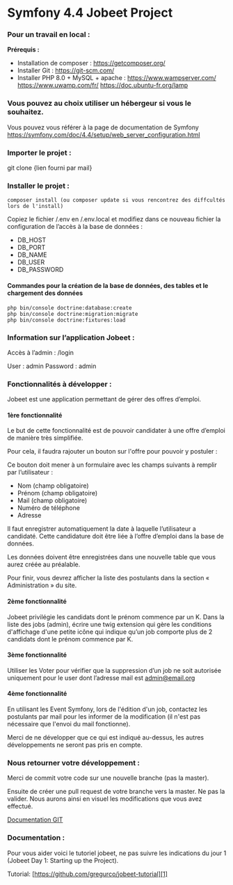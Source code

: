 # Symfony 4.4 Jobeet Project

### Pour un travail en local : 
**Prérequis :**
* Installation de composer : https://getcomposer.org/ 
* Installer Git : https://git-scm.com/ 
* Installer PHP 8.0 + MySQL + apache : 
https://www.wampserver.com/ 
https://www.uwamp.com/fr/ 
https://doc.ubuntu-fr.org/lamp 


### Vous pouvez au choix utiliser un hébergeur si vous le souhaitez.
Vous pouvez vous référer à la page de documentation de Symfony
https://symfony.com/doc/4.4/setup/web_server_configuration.html

### Importer le projet :
git clone {lien fourni par mail}  


### Installer le projet :
    composer install (ou composer update si vous rencontrez des diffcultés lors de l'install) 

Copiez le fichier /.env en /.env.local et modifiez dans ce nouveau fichier la configuration de l’accès à la base de données :
- DB_HOST
- DB_PORT
- DB_NAME
- DB_USER
- DB_PASSWORD

#### Commandes pour la création de la base de données, des tables et le chargement des données
    php bin/console doctrine:database:create
    php bin/console doctrine:migration:migrate
    php bin/console doctrine:fixtures:load 

### Information sur l’application Jobeet :
Accès à l’admin : /login

User : admin
Password : admin


### Fonctionnalités à développer : 
Jobeet est une application permettant de gérer des offres d’emploi.

#### 1ère fonctionnalité 
Le but de cette fonctionnalité est de pouvoir candidater à une offre d’emploi de manière très simplifiée.

Pour cela, il faudra rajouter un bouton sur l'offre pour pouvoir y postuler :

Ce bouton doit mener à un formulaire avec les champs suivants à remplir par l’utilisateur :
 * Nom (champ obligatoire)
 * Prénom (champ obligatoire)
 * Mail (champ obligatoire)
 * Numéro de téléphone
 * Adresse

Il faut enregistrer automatiquement la date à laquelle l’utilisateur a candidaté. Cette candidature doit être liée à l’offre d’emploi dans la base de données.

Les données doivent être enregistrées dans une nouvelle table que vous aurez créée au préalable.

Pour finir, vous devrez afficher la liste des postulants dans la section « Administration » du site.

#### 2ème fonctionnalité
Jobeet privilégie les candidats dont le prénom commence par un K. Dans la liste des jobs (admin),
écrire une twig extension qui gère les conditions d'affichage d'une petite icône qui indique qu’un job comporte plus de 2 candidats dont le prénom commence par K.

#### 3ème fonctionnalité
Utiliser les Voter pour vérifier que la suppression d’un job ne soit autorisée uniquement pour le user dont l’adresse mail est admin@email.org

#### 4ème fonctionnalité
En utilisant les Event Symfony, lors de l'édition d'un job, contactez les postulants par mail pour les informer de la modification (il n'est pas nécessaire que l'envoi du mail fonctionne).

Merci de ne développer que ce qui est indiqué au-dessus, les autres développements ne seront pas pris en compte.


### Nous retourner votre développement :

Merci de commit votre code sur une nouvelle branche (pas la master).

Ensuite de créer une pull request de votre branche vers la master. Ne pas la valider. Nous aurons ainsi en visuel les modifications que vous avez effectué. 

[Documentation GIT](https://docs.github.com/en/github/collaborating-with-issues-and-pull-requests/proposing-changes-to-your-work-with-pull-requests)


### Documentation :

Pour vous aider voici le tutoriel jobeet, ne pas suivre les indications du jour 1 (Jobeet Day 1: Starting up the Project).

Tutorial: [https://github.com/gregurco/jobeet-tutorial][1]

[1]: https://github.com/gregurco/jobeet-tutorial
